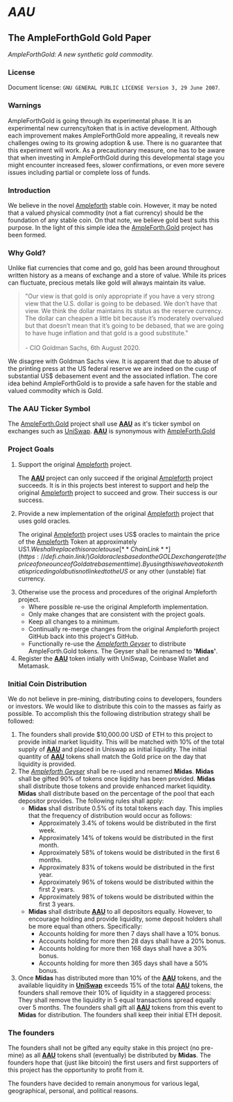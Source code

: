 # *AAU*
## The AmpleForthGold Gold Paper 
*AmpleForthGold: A new synthetic gold commodity.*

### License
Document license: `GNU GENERAL PUBLIC LICENSE Version 3, 29 June 2007`.

### Warnings
AmpleForthGold is going through its experimental phase. It is an experimental new currency/token that is in active development. Although each improvement makes AmpleForthGold more appealing, it reveals new challenges owing to its growing adoption & use. There is no guarantee that this experiment will work. As a precautionary measure, one has to be aware that when investing in AmpleForthGold during this developmental stage you might encounter increased fees, slower confirmations, or even more severe issues including partial or complete loss of funds. 

### Introduction

We believe in the novel [Ampleforth](http://ampleforth.org) stable coin. However, it may be noted that a valued physical commodity (not a fiat currency) should be the foundation of any stable coin. On that note, we believe gold best suits this purpose. In the light of this simple idea the [AmpleForth.Gold](http://ampleforth.gold) project has been formed.

### Why Gold?
Unlike fiat currencies that come and go, gold has been around throughout written history as a means of exchange and a store of value. While its prices can fluctuate, precious metals like gold will always maintain its value. 

> <p>"Our view is that gold is only appropriate if you have a very strong view that the U.S. dollar is going to be debased. We don’t have that view. We think the dollar maintains its status as the reserve currency. The dollar can cheapen a little bit because it’s moderately overvalued but that doesn’t mean that it’s going to be debased, that we are going to have huge inflation and that gold is a good substitute."<br><br> - CIO Goldman Sachs, 6th August 2020.</p>

We disagree with Goldman Sachs view. It is apparent that due to abuse of the printing press at the US federal reserve we are indeed on the cusp of substantial US$ debasement event and the associated inflation. The core idea behind AmpleForthGold is to provide a safe haven for the stable and valued commodity which is Gold.   

### The AAU Ticker Symbol
The [AmpleForth.Gold](http://ampleforth.gold) project shall use [**AAU**](http://ampleforth.gold) as it's ticker symbol on exchanges such as [UniSwap](https://uniswap.org/). [**AAU**](http://ampleforth.gold) is synonymous with [AmpleForth.Gold](http://ampleforth.gold)

### Project Goals
1. Support the original [Ampleforth](http://ampleforth.org) project.
&nbsp;&nbsp;&nbsp;&nbsp;&nbsp;&nbsp;<p>The [**AAU**](http://ampleforth.gold) project can only succeed if the original [Ampleforth](http://ampleforth.org) project succeeds. It is in this projects best interest to support and help the original [Ampleforth](http://ampleforth.org) project to succeed and grow. Their success is our success.</p>
2. Provide a new implementation of the original [Ampleforth](http://ampleforth.org) project that uses gold oracles.
&nbsp;&nbsp;&nbsp;&nbsp;&nbsp;&nbsp;<p>The original [Ampleforth](http://ampleforth.org) project uses US$ oracles to maintain the price of the [Ampleforth](http://ampleforth.org) Token at approximately US$1. We shall replace this oracle to use [**ChainLink**](https://defi.chain.link/) Gold oracles based on the GOLD exchange rate (the price of one ounce of Gold at rebasement time). By using this we have a token that is priced in gold but is not linked to the US$ or any other (unstable) fiat currency.</p>
3. Otherwise use the process and procedures of the original Ampleforth project.
    * Where possible re-use the original Ampleforth implementation.
    * Only make changes that are consistent with the project goals.
    * Keep all changes to a minimum.
    * Continually re-merge changes from the original Ampleforth project GitHub back into this project's GitHub.
    * Functionally re-use the [*Ampleforth Geyser*](https://www.ampleforth.org/dapps/) to distribute AmpleForth.Gold tokens. The Geyser shall be renamed to **'Midas'**.  
4. Register the [**AAU**](http://ampleforth.gold) token intially with UniSwap, Coinbase Wallet and Metamask.

### Initial Coin Distribution
We do not believe in pre-mining, distributing coins to developers, founders or investors. We would like to distribute this coin to the masses as fairly as possible. To accomplish this the following distribution strategy shall be followed:

1. The founders shall provide $10,000.00 USD of ETH to this project to provide initial market liquidity. This will be matched with 10% of the total supply of [**AAU**](http://ampleforth.gold) and placed in Uniswap as initial liquidity. The initial quantity of [**AAU**](http://ampleforth.gold) tokens shall match the Gold price on the day that liquidity is provided.
2. The [*Ampleforth Geyser*](https://www.ampleforth.org/dapps/) shall be re-used and renamed **Midas**. **Midas** shall be gifted 90% of tokens once liqidity has been provided. **Midas** shall distribute those tokens and provide enhanced market liquidity. **Midas** shall distribute based on the percentage of the pool that each depositor provides. The following rules shall apply:
    * **Midas** shall distribute 0.5% of its total tokens each day. This implies that the frequency of distribution would occur as follows:
       * Approximately 3.4% of tokens would be distributed in the first week. 
       * Approximately 14% of tokens would be distributed in the first month. 
       * Approximately 58% of tokens would be distributed in the first 6 months. 
       * Approximately 83% of tokens would be distributed in the first year. 
       * Approximately 96% of tokens would be distributed within the first 2 years. 
       * Approximately 98% of tokens would be distributed within the first 3 years.     
    * **Midas** shall distribute [**AAU**](http://ampleforth.gold) to all depositors equally. However, to encourage holding and provide liquidity, some deposit holders shall be more equal than others. Specifically:
       * Accounts holding for more then 7 days shall have a 10% bonus.
       * Accounts holding for more then 28 days shall have a 20% bonus.
       * Accounts holding for more then 168 days shall have a 30% bonus.
       * Accounts holding for more then 365 days shall have a 50% bonus.
3. Once **Midas** has distributed more than 10% of the [**AAU**](http://ampleforth.gold) tokens, and the available liquidity in [**UniSwap**](https://uniswap.org/) exceeds 15% of the total [**AAU**](http://ampleforth.gold) tokens, the founders shall remove their 10% of liquidity in a staggered process: They shall remove the liquidity in 5 equal transactions spread equally over 5 months. The founders shall gift all [**AAU**](http://ampleforth.gold) tokens from this event to **Midas** for distribution. The founders shall keep their initial ETH deposit.

### The founders
 
The founders shall not be gifted any equity stake in this project (no pre-mine) as all [**AAU**](http://ampleforth.gold) tokens shall (eventually) be distributed by **Midas**. The founders hope that (just like bitcoin) the first users and first supporters of this project has the opportunity to profit from it. 

The founders have decided to remain anonymous for various legal, geographical, personal, and political reasons. 
